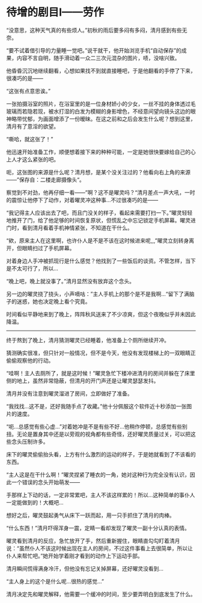 # 待增的剧目I——劳作

“没意思，这种天气真的有些烦人。”初秋的雨后要多闷有多闷，清月感到有些无奈。

“要不试着借引导的力量睡一觉吧。”说干就干，他开始浏览手机“自动保存”的成果，内容不言自明，随手滑动着一众二三次元混杂的图片，啧，没啥兴致。

他昏昏沉沉地继续翻看，心想如果找不到就直接睡吧，于是他翻看的手停了下来，很凑巧的是——

“这张有点意思诶。”

一张拍摄浴室的照片，在浴室里的是一位身材娇小的少女，一丝不挂的身体透过毛玻璃而若隐若现，被水打湿的白发为模糊的身影增色，不经意间望向镜头这边的眼神略带忧郁，为画面增添了一份暧昧。在这之前和之后会发生什么呢？想到这里，清月有了意淫的欲望。

“嘶哈，就这张了！”

他迅速开始准备工作，顺便想着接下来的种种可能，一定是她很快要嫁给自己的心上人才这么紧张的吧。

呃，这张图的来源是什么呢？清月想，是某个没关注过的？他看向右上角的来源——”保存自：二楼走廊摄像头“。

察觉到不对劲，他再仔细一看——”啊？这不是曜灵吗？“清月差点一声大吼，一时的震惊让他停下了动作，对着曜灵冲这种事...不过很凑巧的是——

“我记得主人应该出去了吧，而且门没关的样子，看起来需要打扫一下。”曜灵轻轻地推开了门，给了他足够的时间恢复原状，但慌乱之中忘记锁定手机屏幕。曜灵进门时，看到清月看着手机神情紧张，不知道在干什么。

“欸，原来主人在这里啊，也许仆人是不是不该在这时候进来呢,,,”曜灵立刻转身离开，但眼睛扫过了手机屏幕。

对着身边人手冲被抓现行是什么感觉？他找到了一些饭后的谈资。不管怎样，当下是不太可行了，所以...

“晚上吧，晚上就没事了。”清月显然没有放弃这个念头。

另一边的曜灵挠了挠头，小声嘀咕：”主人手机上的那个是不是我啊...“留下了满脑子的迷惑，她也决定晚上看个究竟。

时间看似平静地来到了晚上，阵阵秋风送来了不少凉爽，但这个夜晚似乎并未因此降温。

---

终于熬到了晚上，清月猜测曜灵已经睡着，他准备上个厕所继续开冲。

猜测确实很准，但只针对一般情况，但不是今天，他没有发现楼梯上的一双眼睛正偷偷观察他的行动。

“哇啊！主人去厕所了，就是这时候！”曜灵急忙下楼冲进清月的房间并躲在了床里侧的地上，虽然非常隐蔽，但清月的开门声还是让曜灵瑟瑟发抖。 

清月并没有注意到曜灵溜进了房间，立即做好了准备。

“我找找...这不是，还好我随手点了收藏。”他十分佩服这个软件近十秒添加一张图片的速度。

“呃...总感觉有些心虚...”对着她冲是不是有些不好...他稍作停顿，总感觉有些别扭。无论是置身其中还是以旁观的视角都有些奇怪，还好曜灵质量过关，可以把这些念头压制许多。

床下的曜灵偷偷抬头看，上方有什么激烈的运动的样子，于是她就看到了不该看的东西。

“主人这是在干什么啊！”曜灵捏紧了睡衣的一角，她对这种行为完全没有认识，因此一个错误的念头开始萌发——

手那样上下动的话，一定非常累吧，主人不该这样累的！所以...这种简单的事仆人一定能做到的！大概吧...

想好之后，曜灵鼓起勇气从床下一跃而起，用一只手抓住了清月的肉棒。

“什么东西！”清月吓得浑身一震，定睛一看却发现了曜灵一副十分认真的表情。

曜灵看到清月的反应，急忙放开了手，然后重新握住，眼睛直勾勾盯着清月说：“虽然仆人不该这时候出现在主人的房间，不过这件事看上去很简单，所以让仆人来帮忙吧。”她开始学着刚才看到的动作上下运动手部。

清月瞬间慌得满身冷汗，但他没有忘记关掉屏幕，还好曜灵没看到...

“主人身上的这个是什么呢...很热的感觉...”

清月决定先和曜灵解释，他需要一个缓冲的时间，至少要弄明白到底发生了什么。